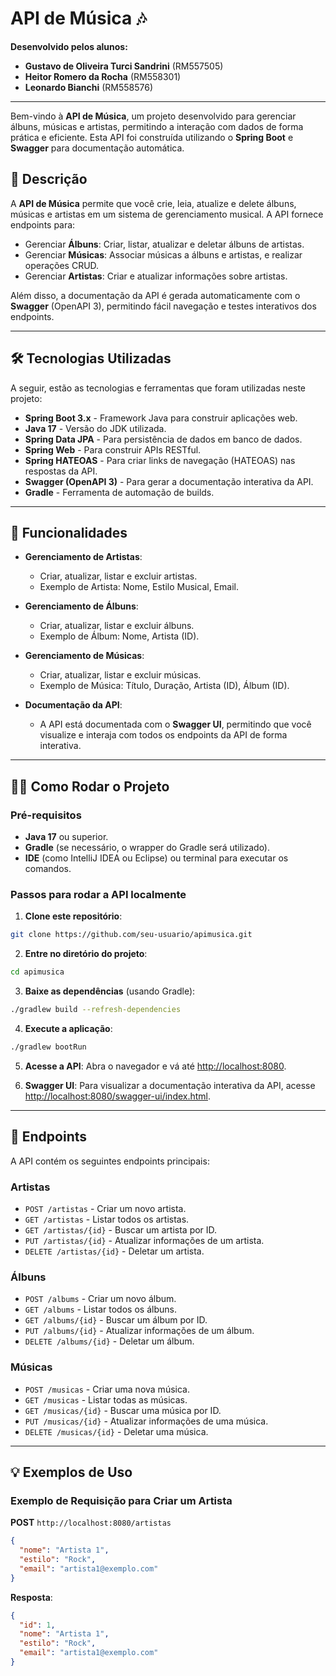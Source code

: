 # API de Música 🎶

**Desenvolvido pelos alunos:**

- **Gustavo de Oliveira Turci Sandrini** (RM557505)  
- **Heitor Romero da Rocha** (RM558301)  
- **Leonardo Bianchi** (RM558576)  

---

Bem-vindo à **API de Música**, um projeto desenvolvido para gerenciar álbuns, músicas e artistas, permitindo a interação com dados de forma prática e eficiente. Esta API foi construída utilizando o **Spring Boot** e **Swagger** para documentação automática.

## 📖 Descrição

A **API de Música** permite que você crie, leia, atualize e delete álbuns, músicas e artistas em um sistema de gerenciamento musical. A API fornece endpoints para:

- Gerenciar **Álbuns**: Criar, listar, atualizar e deletar álbuns de artistas.
- Gerenciar **Músicas**: Associar músicas a álbuns e artistas, e realizar operações CRUD.
- Gerenciar **Artistas**: Criar e atualizar informações sobre artistas.

Além disso, a documentação da API é gerada automaticamente com o **Swagger** (OpenAPI 3), permitindo fácil navegação e testes interativos dos endpoints.

---

## 🛠 Tecnologias Utilizadas

A seguir, estão as tecnologias e ferramentas que foram utilizadas neste projeto:

- **Spring Boot 3.x** - Framework Java para construir aplicações web.
- **Java 17** - Versão do JDK utilizada.
- **Spring Data JPA** - Para persistência de dados em banco de dados.
- **Spring Web** - Para construir APIs RESTful.
- **Spring HATEOAS** - Para criar links de navegação (HATEOAS) nas respostas da API.
- **Swagger (OpenAPI 3)** - Para gerar a documentação interativa da API.
- **Gradle** - Ferramenta de automação de builds.

---

## 🚀 Funcionalidades

- **Gerenciamento de Artistas**:
  - Criar, atualizar, listar e excluir artistas.
  - Exemplo de Artista: Nome, Estilo Musical, Email.
  
- **Gerenciamento de Álbuns**:
  - Criar, atualizar, listar e excluir álbuns.
  - Exemplo de Álbum: Nome, Artista (ID).
  
- **Gerenciamento de Músicas**:
  - Criar, atualizar, listar e excluir músicas.
  - Exemplo de Música: Título, Duração, Artista (ID), Álbum (ID).

- **Documentação da API**: 
  - A API está documentada com o **Swagger UI**, permitindo que você visualize e interaja com todos os endpoints da API de forma interativa.

---

## 🧑‍💻 Como Rodar o Projeto

### Pré-requisitos

- **Java 17** ou superior.
- **Gradle** (se necessário, o wrapper do Gradle será utilizado).
- **IDE** (como IntelliJ IDEA ou Eclipse) ou terminal para executar os comandos.

### Passos para rodar a API localmente

1. **Clone este repositório**:

```bash
git clone https://github.com/seu-usuario/apimusica.git
```

2. **Entre no diretório do projeto**:

```bash
cd apimusica
```

3. **Baixe as dependências** (usando Gradle):

```bash
./gradlew build --refresh-dependencies
```

4. **Execute a aplicação**:

```bash
./gradlew bootRun
```

5. **Acesse a API**: Abra o navegador e vá até [http://localhost:8080](http://localhost:8080).

6. **Swagger UI**: Para visualizar a documentação interativa da API, acesse [http://localhost:8080/swagger-ui/index.html](http://localhost:8080/swagger-ui/index.html).

---

## 🔧 Endpoints

A API contém os seguintes endpoints principais:

### Artistas

- `POST /artistas` - Criar um novo artista.
- `GET /artistas` - Listar todos os artistas.
- `GET /artistas/{id}` - Buscar um artista por ID.
- `PUT /artistas/{id}` - Atualizar informações de um artista.
- `DELETE /artistas/{id}` - Deletar um artista.

### Álbuns

- `POST /albums` - Criar um novo álbum.
- `GET /albums` - Listar todos os álbuns.
- `GET /albums/{id}` - Buscar um álbum por ID.
- `PUT /albums/{id}` - Atualizar informações de um álbum.
- `DELETE /albums/{id}` - Deletar um álbum.

### Músicas

- `POST /musicas` - Criar uma nova música.
- `GET /musicas` - Listar todas as músicas.
- `GET /musicas/{id}` - Buscar uma música por ID.
- `PUT /musicas/{id}` - Atualizar informações de uma música.
- `DELETE /musicas/{id}` - Deletar uma música.

---

## 💡 Exemplos de Uso

### Exemplo de Requisição para Criar um Artista

**POST** `http://localhost:8080/artistas`

```json
{
  "nome": "Artista 1",
  "estilo": "Rock",
  "email": "artista1@exemplo.com"
}
```

**Resposta**:

```json
{
  "id": 1,
  "nome": "Artista 1",
  "estilo": "Rock",
  "email": "artista1@exemplo.com"
}
```
